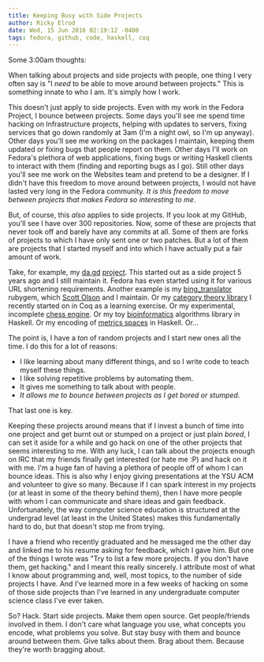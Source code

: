 ```yaml
---
title: Keeping Busy with Side Projects
author: Ricky Elrod
date: Wed, 15 Jun 2016 02:19:12 -0400
tags: fedora, github, code, haskell, coq
---
```


Some 3:00am thoughts:

When talking about projects and side projects with people, one thing I very
often say is "I *need* to be able to move around between projects." This is
something innate to who I am. It's simply how I work.

This doesn't just apply to side projects. Even with my work in the Fedora
Project, I bounce between projects. Some days you'll see me spend time hacking
on Infrastructure projects, helping with updates to servers, fixing services
that go down randomly at 3am (I'm a night owl, so I'm up anyway). Other days
you'll see me working on the packages I maintain, keeping them updated or fixing
bugs that people report on them. Other days I'll work on Fedora's plethora of
web applications, fixing bugs or writing Haskell clients to interact with them
(finding and reporting bugs as I go). Still other days you'll see me work on the
Websites team and pretend to be a designer. If I didn't have this freedom to
move around between projects, I would not have lasted very long in the Fedora
community. *It is this freedom to move between projects that makes Fedora so
interesting to me*.

But, of course, this *also* applies to side projects. If you look at my GitHub,
you'll see I have over 300 repositories. Now, some of these are projects that
never took off and barely have any commits at all. Some of them are forks of
projects to which I have only sent one or two patches. But a lot of them are
projects that I started myself and into which I have actually put a fair amount
of work.

Take, for example, my [da.gd](https://da.gd)
[project](https://github.com/relrod/dagd). This started out as a side project 5
years ago and I still maintain it. Fedora has even started using it for various
URL shortening requirements. Another example is my
[bing_translator](https://github.com/relrod/bing_translator-gem) rubygem, which
[Scott Olson](https://github.com/solson) and I maintain. Or my
[category theory library](https://github.com/relrod/ct) I recently started on in
Coq as a learning exercise. Or my experimental, incomplete
[chess engine](https://github.com/relrod/cx). Or my toy
[bioinformatics](https://github.com/relrod/ba) algorithms library in Haskell. Or
my encoding of [metrics spaces](https://github.com/relrod/ms) in Haskell. Or...

The point is, I have a *ton* of random projects and I start new ones all the
time. I do this for a lot of reasons:

* I like learning about many different things, and so I write code to teach
  myself these things.
* I like solving repetitive problems by automating them.
* It gives me something to talk about with people.
* *It allows me to bounce between projects as I get bored or stumped.*

That last one is key.

Keeping these projects around means that if I invest a bunch of time into one
project and get burnt out or stumped on a project or just plain *bored*, I can
set it aside for a while and go hack on one of the other projects that seems
interesting to me. With any luck, I can talk about the projects enough on IRC
that my friends finally get interested (or hate me :P) and hack on it with
me. I'm a huge fan of having a plethora of people off of whom I can bounce
ideas. This is also why I enjoy giving presentations at the YSU ACM and
volunteer to give so many. Because if I can spark interest in my projects (or at
least in some of the theory behind them), then I have more people with whom I
can communicate and share ideas and gain feedback. Unfortunately, the way
computer science education is structured at the undergrad level (at least in the
United States) makes this fundamentally hard to do, but that doesn't stop me
from trying.

I have a friend who recently graduated and he messaged me the other day and
linked me to his resume asking for feedback, which I gave him. But one of the
things I wrote was "Try to list a few more projects. If you don't have them, get
hacking." and I meant this really sincerely. I attribute most of what I know
about programming and, well, most topics, to the number of side projects I
have. And I've learned more in a few weeks of hacking on some of those side
projects than I've learned in any undergraduate computer science class I've ever
taken.

So? Hack. Start side projects. Make them open source. Get people/friends
involved in them. I don't care what language you use, what concepts you encode,
what problems you solve. But stay busy with them and bounce around between
them. Give talks about them. Brag about them. Because they're worth bragging
about.
